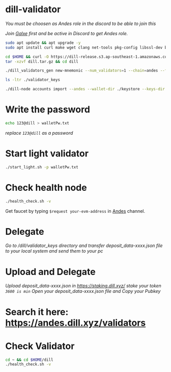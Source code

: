 # dill-validator
*You must be choosen as Andes role in the discord to be able to join this*

*Join [Galxe](https://app.galxe.com/quest/Dill/GCVWntghfL) first and be active in Discord to get Andes role.*

```bash
sudo apt update && apt upgrade -y
sudo apt install curl make wget clang net-tools pkg-config libssl-dev build-essential jq lz4 gcc unzip snapd -y
```
```bash
cd $HOME && curl -O https://dill-release.s3.ap-southeast-1.amazonaws.com/linux/dill.tar.gz && \
tar -xzvf dill.tar.gz && cd dill
```
```bash
./dill_validators_gen new-mnemonic --num_validators=1 --chain=andes --folder=./
```
```bash
ls -ltr ./validator_keys
```
```bash
./dill-node accounts import --andes --wallet-dir ./keystore --keys-dir validator_keys/ --accept-terms-of-use
```
# Write the password
```bash
echo 123@dill > walletPw.txt
```
*replace `123@dill` as a password*
# Start light validator
```bash
./start_light.sh -p walletPw.txt
```
# Check health node
```bash
./health_check.sh -v
```
Get faucet by typing `$request your-evm-address` in [Andes](https://discord.gg/Nkzwk3g3) channel.
# Delegate
*Go to /dill/validator_keys directory and transfer deposit_data-xxxx.json file to your local system and send them to your pc*
# Upload and Delegate
*Upload deposit_data-xxxx.json in https://staking.dill.xyz/*
*stake your token `3600 is min`*
*Open your deposit_data-xxxx.json file and Copy your Pubkey*

# Search it here: https://andes.dill.xyz/validators
# Check Validator
```bash
cd ~ && cd $HOME/dill
./health_check.sh -v
```
